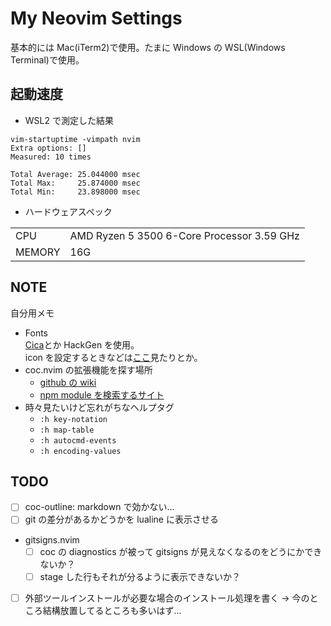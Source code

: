 # My Neovim Settings

基本的には Mac(iTerm2)で使用。たまに Windows の WSL(Windows Terminal)で使用。

## 起動速度

- WSL2 で測定した結果

```
vim-startuptime -vimpath nvim
Extra options: []
Measured: 10 times

Total Average: 25.044000 msec
Total Max:     25.874000 msec
Total Min:     23.898000 msec
```

- ハードウェアスペック

|        |                                            |
| ------ | ------------------------------------------ |
| CPU    | AMD Ryzen 5 3500 6-Core Processor 3.59 GHz |
| MEMORY | 16G                                        |

## NOTE

自分用メモ

- Fonts  
  [Cica](https://github.com/miiton/Cica/releases/download/v5.0.3/Cica_v5.0.3.zip)とか HackGen を使用。  
  icon を設定するときなどは[ここ](https://www.nerdfonts.com/cheat-sheet)見たりとか。
- coc.nvim の拡張機能を探す場所
  - [github の wiki](https://github.com/neoclide/coc.nvim/wiki/Using-coc-extensions#implemented-coc-extensions)
  - [npm module を検索するサイト](https://www.npmjs.com/search?q=keywords%3Acoc.nvim)
- 時々見たいけど忘れがちなヘルプタグ
  - `:h key-notation`
  - `:h map-table`
  - `:h autocmd-events`
  - `:h encoding-values`

## TODO

- [ ] coc-outline: markdown で効かない...
- [ ] git の差分があるかどうかを lualine に表示させる
- gitsigns.nvim
  - [ ] coc の diagnostics が被って gitsigns が見えなくなるのをどうにかできないか？
  - [ ] stage した行もそれが分るように表示できないか？
- [ ] 外部ツールインストールが必要な場合のインストール処理を書く
      → 今のところ結構放置してるところも多いはず...
